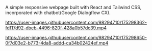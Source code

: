 A simple responsive webpage built with React and Tailwind CSS, incorporated with chatbot(Google Dialogflow CX).

https://user-images.githubusercontent.com/98294710/175298362-fdf17d92-dbeb-4496-820f-428a0b57dc39.mp4

https://user-images.githubusercontent.com/98294710/175298650-0f7d03e2-b773-4da8-addd-ca34b02424ef.mp4

